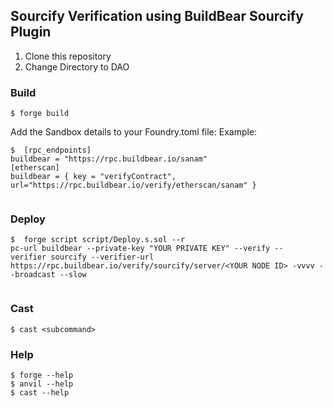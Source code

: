 ## Sourcify Verification using BuildBear Sourcify Plugin

1. Clone this repository
2. Change Directory to DAO


### Build

```shell
$ forge build
```

 Add the Sandbox details to your Foundry.toml file:
Example:
```shell
$  [rpc_endpoints]
buildbear = "https://rpc.buildbear.io/sanam"
[etherscan]
buildbear = { key = "verifyContract", url="https://rpc.buildbear.io/verify/etherscan/sanam" }
  
```

### Deploy

```shell
$  forge script script/Deploy.s.sol --r
pc-url buildbear --private-key "YOUR PRIVATE KEY" --verify --
verifier sourcify --verifier-url https://rpc.buildbear.io/verify/sourcify/server/<YOUR NODE ID> -vvvv --broadcast --slow
  
```

### Cast

```shell
$ cast <subcommand>
```

### Help

```shell
$ forge --help
$ anvil --help
$ cast --help
```
